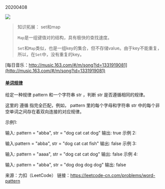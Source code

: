 20200408



![](https://mmbiz.qpic.cn/mmbiz_jpg/5LqL4xzLOCjYf9GibZ3h8DgrTA2w7OU5sfeDce5yq52JzhibzL1N15KvvMMAI7U22x3PllstTL6GseFicZ9pYTMsg/640?wx_fmt=jpeg&tp=webp&wxfrom=5&wx_lazy=1&wx_co=1)

> 知识拓展： set和map
>
> `Map`是一组键值对的结构，具有极快的查找速度。
>
> `Set`和`Map`类似，也是一组key的集合，但不存储value。由于key不能重复，所以，在`Set`中，没有重复的key。

[每日音乐：http://music.163.com/#/m/song?id=1331919081](http://music.163.com/#/m/song?id=1331919081)

#### [单词规律](https://leetcode-cn.com/problems/word-pattern/)

给定一种规律 pattern 和一个字符串 str ，判断 str 是否遵循相同的规律。

这里的 遵循 指完全匹配，例如， pattern 里的每个字母和字符串 str 中的每个非空单词之间存在着双向连接的对应规律。

示例1:

输入: pattern = "abba", str = "dog cat cat dog"
输出: true
示例 2:

输入:pattern = "abba", str = "dog cat cat fish"
输出: false
示例 3:

输入: pattern = "aaaa", str = "dog cat cat dog"
输出: false
示例 4:

输入: pattern = "abba", str = "dog dog dog dog"
输出: false

来源：力扣（LeetCode）
链接：https://leetcode-cn.com/problems/word-pattern
